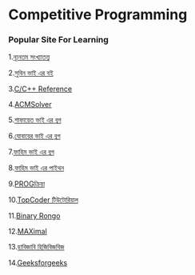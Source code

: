 <html>
<body>
<h1>Competitive Programming</h1>
<h3>Popular Site For Learning</h3>

1.<a href="http://www.progkriya.org/gyan/basic-number-theory.html"/>ন্যূনতম সংখ্যাতত্ত্ব</a>

2.<a href="http://cpbook.subeen.com/"/>সুবিন ভাই এর বই</a>

3.<a href="http://www.cplusplus.com/reference/clibrary/"/>C/C++ Reference</a>

4.<a href="http://www.ahmedshamsularefin.id.au/acm-icpc/bangla/"/>ACMSolver</a>

5.<a href="http://www.shafaetsplanet.com/planetcoding/"/>শাফায়েত ভাই এর ব্লগ</a>

6.<a href="http://zobayer.blogspot.com/"/>যোবায়ের ভাই এর ব্লগ</a>

7.<a href="https://sites.google.com/site/smilitude/"/>ফাহিম ভাই এর ব্লগ</a>

8.<a href="http://hukush-pakush.com/"/>ফাহিম ভাই এর পাইথন</a>

9.<a href="http://www.progkriya.org/"/>PROGক্রিয়া</a>

10.<a href="https://community.topcoder.com/tc?module=Static&d1=tutorials&d2=alg_index">TopCoder টিউটোরিয়াল</a>

11.<a href="https://binaryrongo.wordpress.com/"/>Binary Rongo</a>

12.<a href="http://e-maxx.ru/algo/bfs"/>MAXimal</a>

13.<a href="https://zobayer2009.wordpress.com/"/>হাবিজাবি হিজিবিজবিজ</a>

14.<a href="https://www.geeksforgeeks.org/fundamentals-of-algorithms/#DynamicProgramming"/>Geeksforgeeks</a>
</body>
</html>
